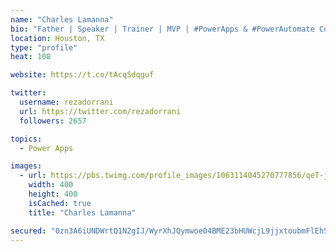 ```yaml
---
name: "Charles Lamanna"
bio: "Father | Speaker | Trainer | MVP | #PowerApps & #PowerAutomate Community Super User | YouTuber Right-pointing triangle http://youtube.com/c/rezadorrani | Learn - Share - Clockwise rightwards and leftwards open circle arrows"
location: Houston, TX
type: "profile"
heat: 108

website: https://t.co/tAcqSdqguf

twitter:
  username: rezadorrani
  url: https://twitter.com/rezadorrani
  followers: 2657

topics:
  - Power Apps

images:
  - url: https://pbs.twimg.com/profile_images/1063114045270777856/qeT-jpWr_400x400.jpg
    width: 400
    height: 400
    isCached: true
    title: "Charles Lamanna"

secured: "0zn3A6iUNDWrtQ1N2gIJ/WyrXhJQymwoe04BME23bHUWcjL9jjxtoubmFlEh5UJliHZVi3E3lqDdE6BYBaTaIJdGguWpU/Hf50mqi0VKb2YM8HGiwlq72Qm1mjwRMIFUVPdq/AnToT6+0RSpwuXH3JSQz7pDbxl1d059dWPRJWR5C15N3Xl3hj34Af+BeDfsr5Pjt4e996G4PJNLfqNXOpN7AtakS3VQWZ7LK/F9HhmbLdwixObpQ99je5YskpjRn6OV4+P3WhVOd+QO7QYJUVUTt920RBbBSNWzor9HDSDriaUkCqArXSD6nat7ZqQTV+TWHRJmBOSbXQ1OB1ZS7JvmYlD51U9+h3yBziwfKuclYydzWFYoj/xnvhE78LAQH/ckb2ylZrIZ32hqQ4/nkobRbd9EC62Bx0rkS5dlh60=;SNMZdceAxmGB+5TOmNKRvA=="
---
```


